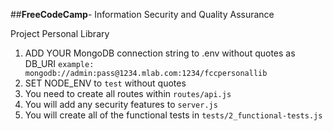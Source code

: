 ##**FreeCodeCamp**- Information Security and Quality Assurance

Project Personal Library

1) ADD YOUR MongoDB connection string to .env without quotes as DB_URI
    `example: mongodb://admin:pass@1234.mlab.com:1234/fccpersonallib`
2) SET NODE_ENV to `test` without quotes
3) You need to create all routes within `routes/api.js`
4) You will add any security features to `server.js`
5) You will create all of the functional tests in `tests/2_functional-tests.js`
